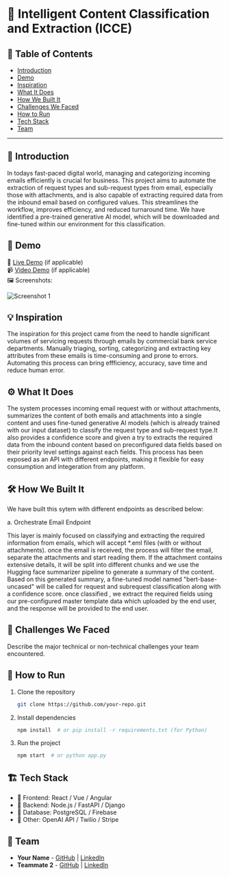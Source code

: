 # 🚀 Intelligent Content Classification and Extraction (ICCE)

## 📌 Table of Contents
- [Introduction](#introduction)
- [Demo](#demo)
- [Inspiration](#inspiration)
- [What It Does](#what-it-does)
- [How We Built It](#how-we-built-it)
- [Challenges We Faced](#challenges-we-faced)
- [How to Run](#how-to-run)
- [Tech Stack](#tech-stack)
- [Team](#team)

---

## 🎯 Introduction
In todays fast-paced digital world, managing and categorizing incoming emails efficiently is crucial for business. This project aims to automate the extraction of request types and sub-request types from email, especially those with attachments, and is also capable of extracting required data from the inbound email based on configured values. This streamlines the workflow, improves efficiency, and reduced turnaround time. We have identified a pre-trained generative AI model, which will be downloaded and fine-tuned within our environment for this classification.

## 🎥 Demo
🔗 [Live Demo](#) (if applicable)  
📹 [Video Demo](#) (if applicable)  
🖼️ Screenshots:

![Screenshot 1](link-to-image)

## 💡 Inspiration
The inspiration for this project came from the need to handle significant volumes of servicing requests through emails by commercial bank service departments. Manually triaging, sorting, categorizing and extracting key attributes from these emails is time-consuming and prone to errors. Automating this process can bring effficiency, accuracy, save time and reduce human error.

## ⚙️ What It Does
The system processes incoming email request with or without attachments, summarizes the content of both emails and attachments into a single content and uses fine-tuned generative AI models (which is already trained with our input dataset) to classify the request type and sub-request type.It also provides a confidence score and given a try to extracts the required data from the inbound content based on preconfigured data fields based on their priority level settings against each fields. This process has been exposed as an API with different endpoints, making it flexible for easy consumption and integeration from any platform.

## 🛠️ How We Built It
We have built this sytem with different endpoints as described below:

a. Orchestrate Email Endpoint

This layer is mainly focused on classifying and extracting the required information from emails, which will accept *.eml files (with or without attachments). once the email is received, the process will filter the email, separate the attachments and start reading them. If the attachment contains extensive details, it will be split into different chunks and we use the Hugging face summarizer pipeline to generate a summary of the content. Based on this generated summary, a fine-tuned model named "bert-base-uncased" will be called for request and subrequest classification along with a confidence score. once classified , we extract the required fields using our pre-configured master template data which uploaded by the end user, and the response will be provided to the end user.

## 🚧 Challenges We Faced
Describe the major technical or non-technical challenges your team encountered.

## 🏃 How to Run
1. Clone the repository  
   ```sh
   git clone https://github.com/your-repo.git
   ```
2. Install dependencies  
   ```sh
   npm install  # or pip install -r requirements.txt (for Python)
   ```
3. Run the project  
   ```sh
   npm start  # or python app.py
   ```

## 🏗️ Tech Stack
- 🔹 Frontend: React / Vue / Angular
- 🔹 Backend: Node.js / FastAPI / Django
- 🔹 Database: PostgreSQL / Firebase
- 🔹 Other: OpenAI API / Twilio / Stripe

## 👥 Team
- **Your Name** - [GitHub](#) | [LinkedIn](#)
- **Teammate 2** - [GitHub](#) | [LinkedIn](#)
